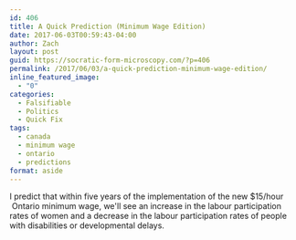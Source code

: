 ```yaml
---
id: 406
title: A Quick Prediction (Minimum Wage Edition)
date: 2017-06-03T00:59:43-04:00
author: Zach
layout: post
guid: https://socratic-form-microscopy.com/?p=406
permalink: /2017/06/03/a-quick-prediction-minimum-wage-edition/
inline_featured_image:
  - "0"
categories:
  - Falsifiable
  - Politics
  - Quick Fix
tags:
  - canada
  - minimum wage
  - ontario
  - predictions
format: aside
---
```

I predict that within five years of the implementation of the new $15/hour  Ontario minimum wage, we'll see an increase in the labour participation rates of women and a decrease in the labour participation rates of people with disabilities or developmental delays.